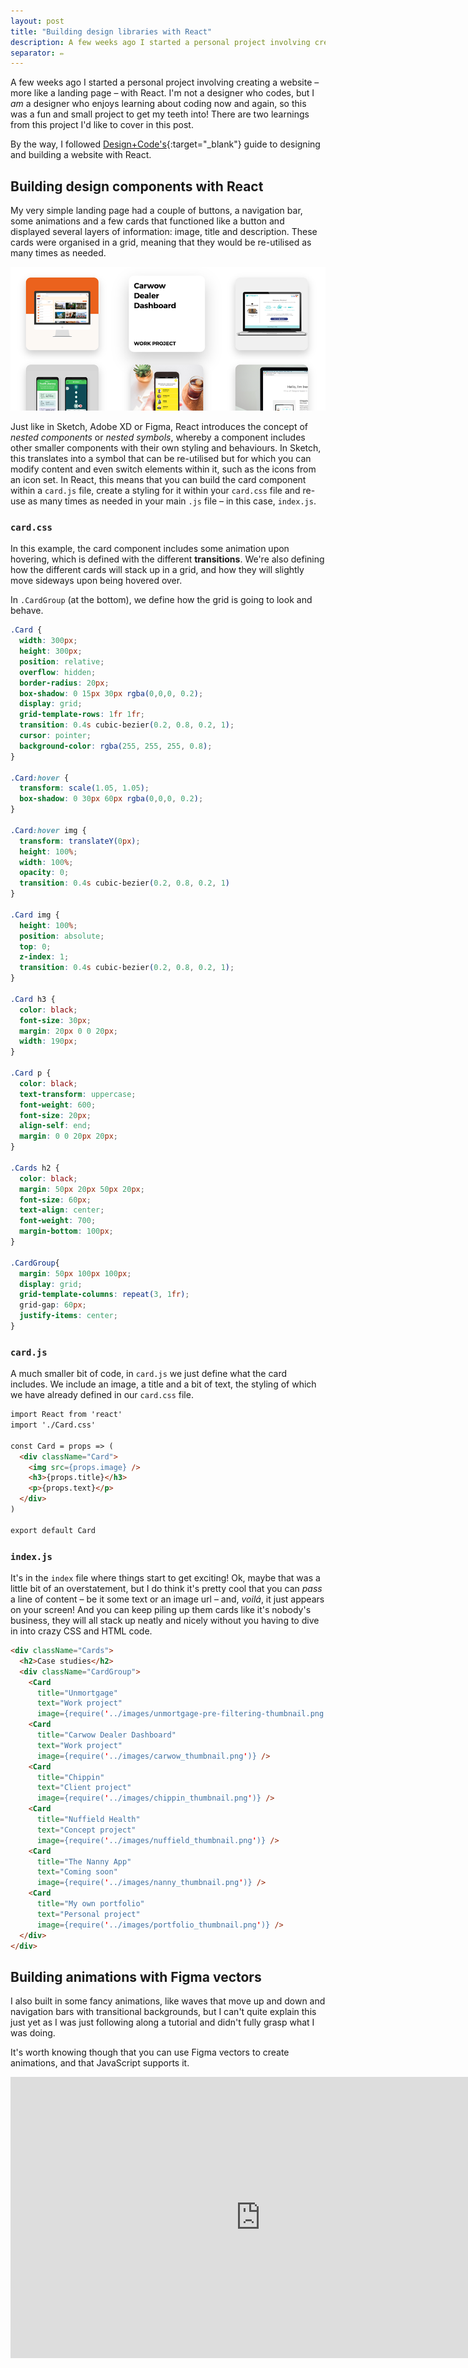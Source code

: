 ```yaml
---
layout: post
title: "Building design libraries with React"
description: A few weeks ago I started a personal project involving creating a website – more like a landing page – with React.
separator: ✏️
---
```


A few weeks ago I started a personal project involving creating a website – more like a landing page – with React. I'm not a designer who codes, but I *am* a designer who enjoys learning about coding now and again, so this was a fun and small project to get my teeth into! There are two learnings from this project I'd like to cover in this post.

By the way, I followed [Design+Code's](https://designcode.io/){:target="_blank"} guide to designing and building a website with React.

## Building design components with React

My very simple landing page had a couple of buttons, a navigation bar, some animations and a few cards that functioned like a button and displayed several layers of information: image, title and description. These cards were organised in a grid, meaning that they would be re-utilised as many times as needed.

![](images/blog/react-libraries/cards-grid.png)

Just like in Sketch, Adobe XD or Figma, React introduces the concept of *nested components* or *nested symbols*, whereby a component includes other smaller components with their own styling and behaviours. In Sketch, this translates into a symbol that can be re-utilised but for which you can modify content and even switch elements within it, such as the icons from an icon set. In React, this means that you can build the card component within a `card.js` file, create a styling for it within your `card.css` file and re-use as many times as needed in your main `.js` file – in this case, `index.js`.

### `card.css`

In this example, the card component includes some animation upon hovering, which is defined with the different **transitions**. We're also defining how the different cards will stack up in a grid, and how they will slightly move sideways upon being hovered over.

In `.CardGroup` (at the bottom), we define how the grid is going to look and behave.

```css
.Card {
  width: 300px;
  height: 300px;
  position: relative;
  overflow: hidden;
  border-radius: 20px;
  box-shadow: 0 15px 30px rgba(0,0,0, 0.2);
  display: grid;
  grid-template-rows: 1fr 1fr;
  transition: 0.4s cubic-bezier(0.2, 0.8, 0.2, 1);
  cursor: pointer;
  background-color: rgba(255, 255, 255, 0.8);
}

.Card:hover {
  transform: scale(1.05, 1.05);
  box-shadow: 0 30px 60px rgba(0,0,0, 0.2);
}

.Card:hover img {
  transform: translateY(0px);
  height: 100%;
  width: 100%;
  opacity: 0;
  transition: 0.4s cubic-bezier(0.2, 0.8, 0.2, 1)
}

.Card img {
  height: 100%;
  position: absolute;
  top: 0;
  z-index: 1;
  transition: 0.4s cubic-bezier(0.2, 0.8, 0.2, 1);
}

.Card h3 {
  color: black;
  font-size: 30px;
  margin: 20px 0 0 20px;
  width: 190px;
}

.Card p {
  color: black;
  text-transform: uppercase;
  font-weight: 600;
  font-size: 20px;
  align-self: end;
  margin: 0 0 20px 20px;
}

.Cards h2 {
  color: black;
  margin: 50px 20px 50px 20px;
  font-size: 60px;
  text-align: center;
  font-weight: 700;
  margin-bottom: 100px;
}

.CardGroup{
  margin: 50px 100px 100px;
  display: grid;
  grid-template-columns: repeat(3, 1fr);
  grid-gap: 60px;
  justify-items: center;
}
```

### `card.js`

A much smaller bit of code, in `card.js` we just define what the card includes. We include an image, a title and a bit of text, the styling of which we have already defined in our `card.css` file.

```html
import React from 'react'
import './Card.css'

const Card = props => (
  <div className="Card">
    <img src={props.image} />
    <h3>{props.title}</h3>
    <p>{props.text}</p>
  </div>
)

export default Card
```

### `index.js`

It's in the `index` file where things start to get exciting! Ok, maybe that was a little bit of an overstatement, but I do think it's pretty cool that you can *pass* a line of content – be it some text or an image url – and, *voilá*, it just appears on your screen! And you can keep piling up them cards like it's nobody's business, they will all stack up neatly and nicely without you having to dive in into crazy CSS and HTML code.

```html
<div className="Cards">
  <h2>Case studies</h2>
  <div className="CardGroup">
    <Card
      title="Unmortgage"
      text="Work project"
      image={require('../images/unmortgage-pre-filtering-thumbnail.png')} />
    <Card
      title="Carwow Dealer Dashboard"
      text="Work project"
      image={require('../images/carwow_thumbnail.png')} />
    <Card
      title="Chippin"
      text="Client project"
      image={require('../images/chippin_thumbnail.png')} />
    <Card
      title="Nuffield Health"
      text="Concept project"
      image={require('../images/nuffield_thumbnail.png')} />
    <Card
      title="The Nanny App"
      text="Coming soon"
      image={require('../images/nanny_thumbnail.png')} />
    <Card
      title="My own portfolio"
      text="Personal project"
      image={require('../images/portfolio_thumbnail.png')} />
  </div>
</div>
```

## Building animations with Figma vectors

I also built in some fancy animations, like waves that move up and down and navigation bars with transitional backgrounds, but I can't quite explain this just yet as I was just following along a tutorial and didn't fully grasp what I was doing.

It's worth knowing though that you can use Figma vectors to create animations, and that JavaScript supports it.

<iframe width="800" height="450" src="https://www.youtube.com/embed/VBTgrcs_g0A" frameborder="0" allow="accelerometer; autoplay; encrypted-media; gyroscope; picture-in-picture" allowfullscreen></iframe>
